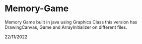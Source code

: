 # Memory-Game
Memory Game built in java using Graphics Class
this version has DrawingCanvas, Game and ArrayInitializer on different files.

22/11/2022
